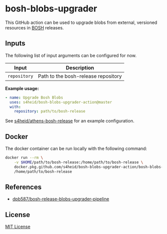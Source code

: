 # bosh-blobs-upgrader

This GitHub action can be used to upgrade blobs from external, versioned resources in [BOSH](https://bosh.io) releases.

## Inputs

The following list of input arguments can be configured for now.

| Input                         | Description                                        |
|-------------------------------|----------------------------------------------------|
| `repository`                  | Path to the bosh-release repository                |

**Example usage:**

```yaml
- name: Upgrade Bosh Blobs
  uses: s4heid/bosh-blobs-upgrader-action@master
  with:
    repository: path/to/bosh-release
```

See [s4heid/athens-bosh-release](https://github.com/s4heid/athens-bosh-release) for an example configuration.


## Docker

The docker container can be run locally with the following command:

```sh
docker run --rm \
    -v $HOME/path/to/bosh-release:/home/path/to/bosh-release \
    docker.pkg.github.com/s4heid/bosh-blobs-upgrader-action/bosh-blobs-upgrader-action:latest\ \
    /home/path/to/bosh-release
```


## References

- [dpb587/bosh-release-blobs-upgrader-pipeline](https://github.com/dpb587/bosh-release-blobs-upgrader-pipeline)

## License

[MIT License](./LICENSE)